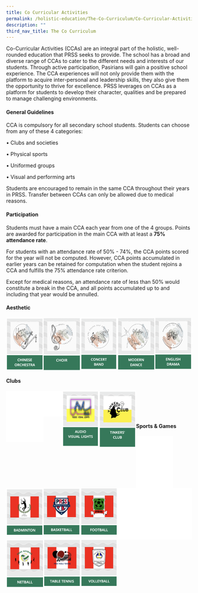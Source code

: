 ```yaml
---
title: Co Curricular Activities
permalink: /holistic-education/The-Co-Curriculum/Co-Curricular-Activities/
description: ""
third_nav_title: The Co Curriculum
---
```

Co-Curricular Activities (CCAs) are an integral part of the holistic, well-rounded education that PRSS seeks to provide. The school has a broad and diverse range of CCAs to cater to the different needs and interests of our students. Through active participation, Pasirians will gain a positive school experience. The CCA experiences will not only provide them with the platform to acquire inter-personal and leadership skills, they also give them the opportunity to thrive for excellence. PRSS leverages on CCAs as a platform for students to develop their character, qualities and be prepared to manage challenging environments.   

  

#### **General Guidelines**

CCA is compulsory for all secondary school students. Students can choose from any of these 4 categories:

  

• Clubs and societies

• Physical sports

• Uniformed groups

• Visual and performing arts

Students are encouraged to remain in the same CCA throughout their years in PRSS. Transfer between CCAs can only be allowed due to medical reasons. 

#### **Participation**

  

Students must have a main CCA each year from one of the 4 groups. Points are awarded for participation in the main CCA with at least a **75% attendance rate**. 

  

For students with an attendance rate of 50% - 74%, the CCA points scored for the year will not be computed. However, CCA points accumulated in earlier years can be retained for computation when the student rejoins a CCA and fulfills the 75% attendance rate criterion. 

  

Except for medical reasons, an attendance rate of less than 50% would constitute a break in the CCA, and all points accumulated up to and including that year would be annulled.

#### **Aesthetic**

[<img src="/images/ChineseOrchestra.png" 
     style="width:20%;float:left">](/cca/Aesthetic/Chinese-Orchestra/)
		 
[<img src="/images/Choir.png" 
     style="width:20%;float:left">](/cca/Aesthetic/Choir/)
		 
[<img src="/images/ConcertBand.png" 
     style="width:20%;float:left">](/cca/Aesthetic/Concert-Band/)
		 
[<img src="/images/ModernDance.png" 
     style="width:20%;float:left">](/cca/Aesthetic/Modern-Dance/)
		 
[<img src="/images/EnglishDrama.png" 
     style="width:20%">](/cca/Aesthetic/English-Drama/)
		 
#### **Clubs**

<img src="/images/blank.png" 
     style="width:20%;float:left">
		 <img src="/images/blank.png" 
     style="width:10%;float:left">
[<img src="/images/audio.png" 
     style="width:20%;float:left">](/cca/Clubs/Audio-Visual-Lights/)
		 [<img src="/images/tinkersclub.png" 
     style="width:20%;float:left">](/cca/Clubs/Tinkers-Club/)
		 
<br><br>
<br><br>

#### **Sports & Games**

<img src="/images/blank.png" 
     style="width:20%;float:left">
[<img src="/images/badminton.png" 
     style="width:20%;float:left">](/cca/Sports-and-Games/Badminton/)
[<img src="/images/basket.png" 
     style="width:20%;float:left">](/cca/Sports-and-Games/Basketball/)
[<img src="/images/football.png" 
     style="width:20%;float:left">](/cca/Sports-and-Games/Football/)
<img src="/images/blank.png" 
     style="width:20%;float:left">
<img src="/images/blank.png" 
     style="width:20%;float:left">
[<img src="/images/netball.png" 
     style="width:20%;float:left">](/cca/Sports-and-Games/Netball/)
[<img src="/images/tabletennis.png" 
     style="width:20%;float:left">](/cca/Sports-and-Games/Table-Tennis/)
[<img src="/images/volleyb.png" 
     style="width:20%;float:left">](/cca/Sports-and-Games/Volleyball/)